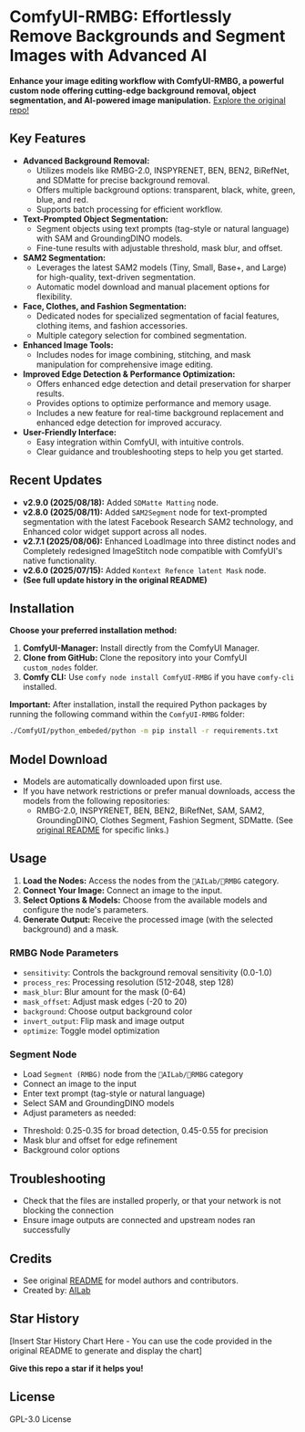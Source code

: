 # ComfyUI-RMBG: Effortlessly Remove Backgrounds and Segment Images with Advanced AI

**Enhance your image editing workflow with ComfyUI-RMBG, a powerful custom node offering cutting-edge background removal, object segmentation, and AI-powered image manipulation.**  [Explore the original repo!](https://github.com/1038lab/ComfyUI-RMBG)

## Key Features

*   **Advanced Background Removal:**
    *   Utilizes models like RMBG-2.0, INSPYRENET, BEN, BEN2, BiRefNet, and SDMatte for precise background removal.
    *   Offers multiple background options: transparent, black, white, green, blue, and red.
    *   Supports batch processing for efficient workflow.
*   **Text-Prompted Object Segmentation:**
    *   Segment objects using text prompts (tag-style or natural language) with SAM and GroundingDINO models.
    *   Fine-tune results with adjustable threshold, mask blur, and offset.
*   **SAM2 Segmentation:**
    *   Leverages the latest SAM2 models (Tiny, Small, Base+, and Large) for high-quality, text-driven segmentation.
    *   Automatic model download and manual placement options for flexibility.
*   **Face, Clothes, and Fashion Segmentation:**
    *   Dedicated nodes for specialized segmentation of facial features, clothing items, and fashion accessories.
    *   Multiple category selection for combined segmentation.
*   **Enhanced Image Tools:**
    *   Includes nodes for image combining, stitching, and mask manipulation for comprehensive image editing.
*   **Improved Edge Detection & Performance Optimization:**
    *   Offers enhanced edge detection and detail preservation for sharper results.
    *   Provides options to optimize performance and memory usage.
    *   Includes a new feature for real-time background replacement and enhanced edge detection for improved accuracy.
*   **User-Friendly Interface:**
    *   Easy integration within ComfyUI, with intuitive controls.
    *   Clear guidance and troubleshooting steps to help you get started.

## Recent Updates

*   **v2.9.0 (2025/08/18):** Added `SDMatte Matting` node.
*   **v2.8.0 (2025/08/11):** Added `SAM2Segment` node for text-prompted segmentation with the latest Facebook Research SAM2 technology, and Enhanced color widget support across all nodes.
*   **v2.7.1 (2025/08/06):** Enhanced LoadImage into three distinct nodes and Completely redesigned ImageStitch node compatible with ComfyUI's native functionality.
*   **v2.6.0 (2025/07/15):** Added `Kontext Refence latent Mask` node.
*   **(See full update history in the original README)**

## Installation

**Choose your preferred installation method:**

1.  **ComfyUI-Manager:** Install directly from the ComfyUI Manager.
2.  **Clone from GitHub:** Clone the repository into your ComfyUI `custom_nodes` folder.
3.  **Comfy CLI:** Use `comfy node install ComfyUI-RMBG` if you have `comfy-cli` installed.

**Important:** After installation, install the required Python packages by running the following command within the `ComfyUI-RMBG` folder:

```bash
./ComfyUI/python_embeded/python -m pip install -r requirements.txt
```

## Model Download

*   Models are automatically downloaded upon first use.
*   If you have network restrictions or prefer manual downloads, access the models from the following repositories:
    *   RMBG-2.0, INSPYRENET, BEN, BEN2, BiRefNet, SAM, SAM2, GroundingDINO, Clothes Segment, Fashion Segment, SDMatte. (See [original README](https://github.com/1038lab/ComfyUI-RMBG) for specific links.)

## Usage

1.  **Load the Nodes:** Access the nodes from the `🧪AILab/🧽RMBG` category.
2.  **Connect Your Image:**  Connect an image to the input.
3.  **Select Options & Models:** Choose from the available models and configure the node's parameters.
4.  **Generate Output:**  Receive the processed image (with the selected background) and a mask.

### RMBG Node Parameters
  - `sensitivity`: Controls the background removal sensitivity (0.0-1.0)
  - `process_res`: Processing resolution (512-2048, step 128)
  - `mask_blur`: Blur amount for the mask (0-64)
  - `mask_offset`: Adjust mask edges (-20 to 20)
  - `background`: Choose output background color
  - `invert_output`: Flip mask and image output
  - `optimize`: Toggle model optimization

### Segment Node
*   Load `Segment (RMBG)` node from the `🧪AILab/🧽RMBG` category
*   Connect an image to the input
*   Enter text prompt (tag-style or natural language)
*   Select SAM and GroundingDINO models
*   Adjust parameters as needed:
   - Threshold: 0.25-0.35 for broad detection, 0.45-0.55 for precision
   - Mask blur and offset for edge refinement
   - Background color options

## Troubleshooting
  - Check that the files are installed properly, or that your network is not blocking the connection
  - Ensure image outputs are connected and upstream nodes ran successfully

## Credits
*   See original [README](https://github.com/1038lab/ComfyUI-RMBG) for model authors and contributors.
*   Created by: [AILab](https://github.com/1038lab)

## Star History
[Insert Star History Chart Here -  You can use the code provided in the original README to generate and display the chart]

**Give this repo a star if it helps you!**

## License
GPL-3.0 License